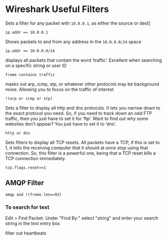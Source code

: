 # Wireshark Useful Filters

Sets a filter for any packet with `10.0.0.1`, as either the source or dest]

```plaintext
ip.addr == 10.0.0.1 
```

Shows packets to and from any address in the `10.0.0.0/24` space

```plaintext
ip.addr == 10.0.0.0/24
```

displays all packets that contain the word ‘traffic’. Excellent when searching on a specific string or user ID

```plaintext
frame contains traffic
```

masks out arp, icmp, stp, or whatever other protocols may be background noise. Allowing you to focus on the traffic of interest

```plaintext
!(arp or icmp or stp)
```

Sets a filter to display all http and dns protocols. It lets you narrow down to the exact protocol you need. So, if you need to track down an odd FTP traffic, then you just have to set it for ‘ftp’. Want to find out why some websites don’t appear? You just have to set it to ‘dns’.

```plaintext
http or dns
```

Sets filters to display all TCP resets. All packets have a TCP, if this is set to 1, it tells the receiving computer that it should at once stop using that connection. So, this filter is a powerful one, being that a TCP reset kills a TCP connection immediately.

```plaintext
tcp.flags.reset==1
```

## AMQP Filter

```plaintext
amqp and !(frame.len==92)
```

### To search for text

Edit > Find Packet. Under "Find By:" select "string" and enter your search string in the text entry box

filter out heartbeats
